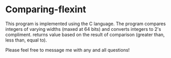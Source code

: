 # Comparing-flexint

This program is implemented using the C language. The program compares integers of varying widths (maxed at 64 bits) and converts integers to 2's compliment. returns value based on the result of comparison (greater than, less than, equal to).

Please feel free to message me with any and all questions!

